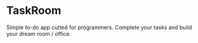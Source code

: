 # TaskRoom
Simple to-do app cutted for programmers. Complete your tasks and build your dream room / office.
